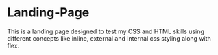 # Landing-Page
This is a landing page designed to test my CSS and HTML skills using different concepts like inline, external and internal css styling along with flex.